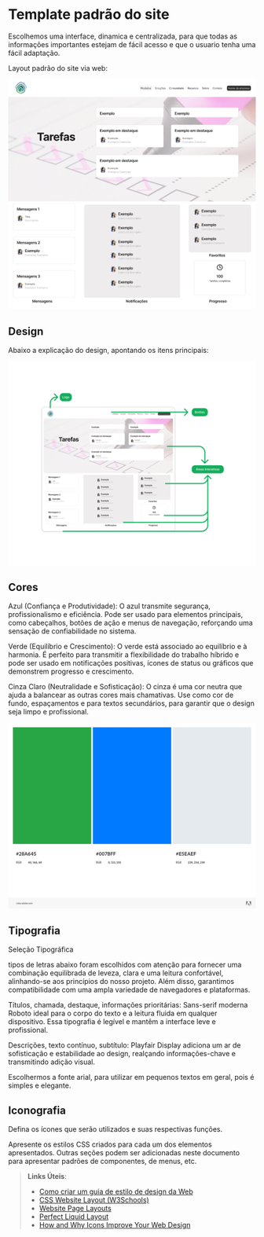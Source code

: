 # Template padrão do site

Escolhemos uma interface, dinamica e centralizada, para que todas as informações importantes estejam de fácil acesso e que o usuario tenha uma fácil adaptação. 

Layout padrão do site via web:

![image alt](https://github.com/ICEI-PUC-Minas-PMV-SI/pmv-si-2024-2-pe1-t3-pmv-si-2024-2-pe1-t3-projhomehub/blob/5f208c20f386525402ff20fed7b528181feece44/docs/img/Wireframe%20(9).png)

## Design
Abaixo a explicação do design, apontando os itens principais:

![image alt](https://github.com/ICEI-PUC-Minas-PMV-SI/pmv-si-2024-2-pe1-t3-pmv-si-2024-2-pe1-t3-projhomehub/blob/7e4893a065ec94d278972713f5ec4969977c3ad9/docs/img/Wireframe%20(10).png)


## Cores

Azul (Confiança e Produtividade): O azul transmite segurança, profissionalismo e eficiência. Pode ser usado para elementos principais, como cabeçalhos, botões de ação e menus de navegação, reforçando uma sensação de confiabilidade no sistema.

Verde (Equilíbrio e Crescimento): O verde está associado ao equilíbrio e à harmonia. É perfeito para transmitir a flexibilidade do trabalho híbrido e pode ser usado em notificações positivas, ícones de status ou gráficos que demonstrem progresso e crescimento.

Cinza Claro (Neutralidade e Sofisticação): O cinza é uma cor neutra que ajuda a balancear as outras cores mais chamativas. Use como cor de fundo, espaçamentos e para textos secundários, para garantir que o design seja limpo e profissional.

![image alt](https://github.com/ICEI-PUC-Minas-PMV-SI/pmv-si-2024-2-pe1-t3-pmv-si-2024-2-pe1-t3-projhomehub/blob/47504c9fdfd1a081f5faffbdba3956e5516d771b/docs/img/AdobeColor-My%20Color%20Theme%20(1).jpeg)




## Tipografia
Seleção Tipográfica

tipos de letras abaixo foram escolhidos com atenção para fornecer uma combinação equilibrada de leveza, clara e uma leitura confortável, alinhando-se aos princípios do nosso projeto. Além disso, garantimos compatibilidade com uma ampla variedade de navegadores e plataformas.

Títulos, chamada, destaque, informações prioritárias:
Sans-serif moderna Roboto ideal para o corpo do texto e a leitura fluida em qualquer dispositivo. Essa tipografia é legível e mantêm a interface leve e profissional.

Descrições, texto contínuo, subtítulo:
Playfair Display adiciona um ar de sofisticação e estabilidade ao design, realçando informações-chave e transmitindo adição visual.

Escolhermos a fonte arial, para utilizar em pequenos textos em geral, pois é simples e elegante.


## Iconografia

Defina os ícones que serão utilizados e suas respectivas funções.

Apresente os estilos CSS criados para cada um dos elementos apresentados.
Outras seções podem ser adicionadas neste documento para apresentar padrões de componentes, de menus, etc.


> **Links Úteis**:
>
> -  [Como criar um guia de estilo de design da Web](https://edrodrigues.com.br/blog/como-criar-um-guia-de-estilo-de-design-da-web/#)
> - [CSS Website Layout (W3Schools)](https://www.w3schools.com/css/css_website_layout.asp)
> - [Website Page Layouts](http://www.cellbiol.com/bioinformatics_web_development/chapter-3-your-first-web-page-learning-html-and-css/website-page-layouts/)
> - [Perfect Liquid Layout](https://matthewjamestaylor.com/perfect-liquid-layouts)
> - [How and Why Icons Improve Your Web Design](https://usabilla.com/blog/how-and-why-icons-improve-you-web-design/)
